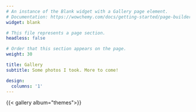 ```yaml
---
# An instance of the Blank widget with a Gallery page element.
# Documentation: https://wowchemy.com/docs/getting-started/page-builder/
widget: blank

# This file represents a page section.
headless: false

# Order that this section appears on the page.
weight: 30

title: Gallery
subtitle: Some photos I took. More to come!

design:
  columns: '1'
---
```


{{< gallery album="themes">}}
